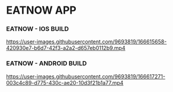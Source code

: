 # EATNOW APP

### EATNOW - IOS BUILD
https://user-images.githubusercontent.com/9693819/166615658-420930e7-b6d7-42f3-a2a2-d657eb0112b9.mp4



### EATNOW - ANDROID BUILD
https://user-images.githubusercontent.com/9693819/166617271-003c4c89-d775-430c-ae20-10d3f21b1a77.mp4
